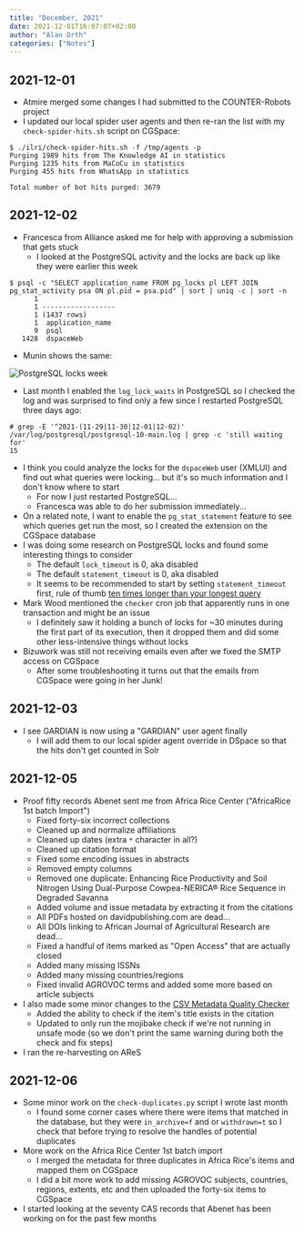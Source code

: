 ```yaml
---
title: "December, 2021"
date: 2021-12-01T16:07:07+02:00
author: "Alan Orth"
categories: ["Notes"]
---
```


## 2021-12-01

- Atmire merged some changes I had submitted to the COUNTER-Robots project
- I updated our local spider user agents and then re-ran the list with my `check-spider-hits.sh` script on CGSpace:

```console
$ ./ilri/check-spider-hits.sh -f /tmp/agents -p  
Purging 1989 hits from The Knowledge AI in statistics
Purging 1235 hits from MaCoCu in statistics
Purging 455 hits from WhatsApp in statistics

Total number of bot hits purged: 3679
```

<!--more-->

## 2021-12-02

- Francesca from Alliance asked me for help with approving a submission that gets stuck
  - I looked at the PostgreSQL activity and the locks are back up like they were earlier this week

```console
$ psql -c "SELECT application_name FROM pg_locks pl LEFT JOIN pg_stat_activity psa ON pl.pid = psa.pid" | sort | uniq -c | sort -n
      1 
      1 ------------------
      1 (1437 rows)
      1  application_name 
      9  psql
   1428  dspaceWeb
```

- Munin shows the same:

![PostgreSQL locks week](/cgspace-notes/2021/12/postgres_locks_ALL-week.png)

- Last month I enabled the `log_lock_waits` in PostgreSQL so I checked the log and was surprised to find only a few since I restarted PostgreSQL three days ago:

```console
# grep -E '^2021-(11-29|11-30|12-01|12-02)' /var/log/postgresql/postgresql-10-main.log | grep -c 'still waiting for'
15
```

- I think you could analyze the locks for the `dspaceWeb` user (XMLUI) and find out what queries were locking... but it's so much information and I don't know where to start
  - For now I just restarted PostgreSQL...
  - Francesca was able to do her submission immediately...
- On a related note, I want to enable the `pg_stat_statement` feature to see which queries get run the most, so I created the extension on the CGSpace database
- I was doing some research on PostgreSQL locks and found some interesting things to consider
  - The default `lock_timeout` is 0, aka disabled
  - The default `statement_timeout` is 0, aka disabled
  - It seems to be recommended to start by setting `statement_timeout` first, rule of thumb [ten times longer than your longest query](https://github.com/jberkus/annotated.conf/blob/master/postgresql.10.simple.conf#L211)
- Mark Wood mentioned the `checker` cron job that apparently runs in one transaction and might be an issue
  - I definitely saw it holding a bunch of locks for ~30 minutes during the first part of its execution, then it dropped them and did some other less-intensive things without locks
- Bizuwork was still not receiving emails even after we fixed the SMTP access on CGSpace
  - After some troubleshooting it turns out that the emails from CGSpace were going in her Junk!

## 2021-12-03

- I see GARDIAN is now using a "GARDIAN" user agent finally
  - I will add them to our local spider agent override in DSpace so that the hits don't get counted in Solr

## 2021-12-05

- Proof fifty records Abenet sent me from Africa Rice Center ("AfricaRice 1st batch Import")
  - Fixed forty-six incorrect collections
  - Cleaned up and normalize affiliations
  - Cleaned up dates (extra `*` character in all?)
  - Cleaned up citation format
  - Fixed some encoding issues in abstracts
  - Removed empty columns
  - Removed one duplicate: Enhancing Rice Productivity and Soil Nitrogen Using Dual-Purpose Cowpea-NERICA® Rice Sequence in Degraded Savanna
  - Added volume and issue metadata by extracting it from the citations
  - All PDFs hosted on davidpublishing.com are dead...
  - All DOIs linking to African Journal of Agricultural Research are dead...
  - Fixed a handful of items marked as "Open Access" that are actually closed
  - Added many missing ISSNs
  - Added many missing countries/regions
  - Fixed invalid AGROVOC terms and added some more based on article subjects
- I also made some minor changes to the [CSV Metadata Quality Checker](https://github.com/ilri/csv-metadata-quality)
  - Added the ability to check if the item's title exists in the citation
  - Updated to only run the mojibake check if we're not running in unsafe mode (so we don't print the same warning during both the check and fix steps)
- I ran the re-harvesting on AReS

## 2021-12-06

- Some minor work on the `check-duplicates.py` script I wrote last month
  - I found some corner cases where there were items that matched in the database, but they were `in_archive=f` and or `withdrawn=t` so I check that before trying to resolve the handles of potential duplicates
- More work on the Africa Rice Center 1st batch import
  - I merged the metadata for three duplicates in Africa Rice's items and mapped them on CGSpace
  - I did a bit more work to add missing AGROVOC subjects, countries, regions, extents, etc and then uploaded the forty-six items to CGSpace
- I started looking at the seventy CAS records that Abenet has been working on for the past few months

<!-- vim: set sw=2 ts=2: -->
